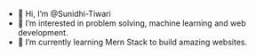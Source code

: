 - 👋 Hi, I’m @Sunidhi-Tiwari
- 👀 I’m interested in problem solving, machine learning and web development.
- 🌱 I’m currently learning Mern Stack to build amazing websites.


<!---
Sunidhi-Tiwari/Sunidhi-Tiwari is a ✨ special ✨ repository because its `README.md` (this file) appears on your GitHub profile.
You can click the Preview link to take a look at your changes.
--->
